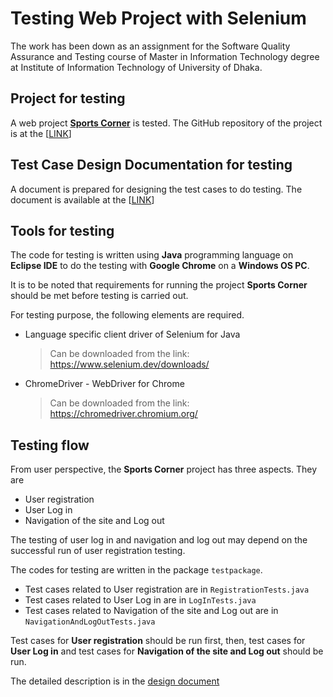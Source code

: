 # Testing Web Project with Selenium
The work has been down as an assignment for the Software Quality Assurance and Testing course of Master in Information Technology degree at Institute of Information Technology of University of Dhaka. 

## Project for testing 
A web project **[Sports Corner](https://github.com/MdSiamAnsary/SportsCorner)** is tested. The GitHub repository of the project is at the [[LINK](https://github.com/MdSiamAnsary/SportsCorner)] 

## Test Case Design Documentation for testing 
A document is prepared for designing the test cases to do testing. The document is available at the [[LINK](https://github.com/MdSiamAnsary/Testing-Web-Project-with-Selenium/blob/main/Test%20Case%20Documentation/Test%20Case%20Documentation.pdf)]

## Tools for testing

The code for testing is written using **Java** programming language on **Eclipse IDE** to do the testing with **Google Chrome** on a **Windows OS PC**.

It is to be noted that requirements for running the project **Sports Corner** should be met before testing is carried out. 

For testing purpose, the following elements are required.
- Language specific client driver of Selenium for Java
	> Can be downloaded from the link: https://www.selenium.dev/downloads/ 
- ChromeDriver - WebDriver for Chrome 
	> Can be downloaded from the link: https://chromedriver.chromium.org/ 
 
## Testing flow
From user perspective, the **Sports Corner** project has three aspects. They are 
- User registration 
- User Log in 
- Navigation of the site and Log out 

The testing of user log in and navigation and log out may depend on the successful run of user registration testing. 

The codes for testing are written in the package `testpackage`.
- Test cases related to User registration are in `RegistrationTests.java`
- Test cases related to User Log in are in `LogInTests.java`
- Test cases related to Navigation of the site and Log out are in `NavigationAndLogOutTests.java`

Test cases for **User registration** should be run first, then, test cases for **User Log in** and test cases for **Navigation of the site and Log out** should be run. 

The detailed description is in the [design document](https://github.com/MdSiamAnsary/Testing-Web-Project-with-Selenium/blob/main/Test%20Case%20Documentation/Test%20Case%20Documentation.pdf) 
